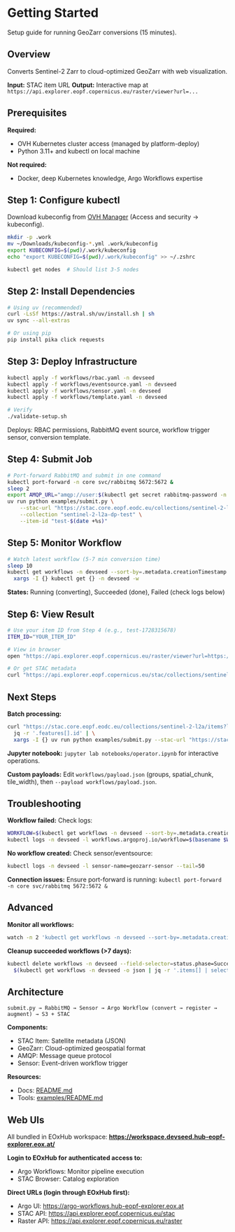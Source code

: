 # Getting Started

Setup guide for running GeoZarr conversions (15 minutes).

## Overview

Converts Sentinel-2 Zarr to cloud-optimized GeoZarr with web visualization.

**Input:** STAC item URL
**Output:** Interactive map at `https://api.explorer.eopf.copernicus.eu/raster/viewer?url=...`

## Prerequisites

**Required:**
- OVH Kubernetes cluster access (managed by platform-deploy)
- Python 3.11+ and kubectl on local machine

**Not required:**
- Docker, deep Kubernetes knowledge, Argo Workflows expertise

## Step 1: Configure kubectl

Download kubeconfig from [OVH Manager](https://www.ovh.com/manager/#/public-cloud/pci/projects/bcc5927763514f499be7dff5af781d57/kubernetes/f5f25708-bd15-45b9-864e-602a769a5fcf/service) (Access and security → kubeconfig).

```bash
mkdir -p .work
mv ~/Downloads/kubeconfig-*.yml .work/kubeconfig
export KUBECONFIG=$(pwd)/.work/kubeconfig
echo "export KUBECONFIG=$(pwd)/.work/kubeconfig" >> ~/.zshrc

kubectl get nodes  # Should list 3-5 nodes
```

## Step 2: Install Dependencies

```bash
# Using uv (recommended)
curl -LsSf https://astral.sh/uv/install.sh | sh
uv sync --all-extras

# Or using pip
pip install pika click requests
```

## Step 3: Deploy Infrastructure

```bash
kubectl apply -f workflows/rbac.yaml -n devseed
kubectl apply -f workflows/eventsource.yaml -n devseed
kubectl apply -f workflows/sensor.yaml -n devseed
kubectl apply -f workflows/template.yaml -n devseed

# Verify
./validate-setup.sh
```

Deploys: RBAC permissions, RabbitMQ event source, workflow trigger sensor, conversion template.

## Step 4: Submit Job

```bash
# Port-forward RabbitMQ and submit in one command
kubectl port-forward -n core svc/rabbitmq 5672:5672 &
sleep 2
export AMQP_URL="amqp://user:$(kubectl get secret rabbitmq-password -n core -o jsonpath='{.data.rabbitmq-password}' | base64 -d)@localhost:5672/"
uv run python examples/submit.py \
    --stac-url "https://stac.core.eopf.eodc.eu/collections/sentinel-2-l2a/items/S2B_MSIL2A_20250518T112119_N0511_R037_T29RLL_20250518T140519" \
    --collection "sentinel-2-l2a-dp-test" \
    --item-id "test-$(date +%s)"
```

## Step 5: Monitor Workflow

```bash
# Watch latest workflow (5-7 min conversion time)
sleep 10
kubectl get workflows -n devseed --sort-by=.metadata.creationTimestamp -o name | tail -1 | \
  xargs -I {} kubectl get {} -n devseed -w
```

**States:** Running (converting), Succeeded (done), Failed (check logs below)

## Step 6: View Result

```bash
# Use your item ID from Step 4 (e.g., test-1728315678)
ITEM_ID="YOUR_ITEM_ID"

# View in browser
open "https://api.explorer.eopf.copernicus.eu/raster/viewer?url=https://api.explorer.eopf.copernicus.eu/stac/collections/sentinel-2-l2a-dp-test/items/${ITEM_ID}"

# Or get STAC metadata
curl "https://api.explorer.eopf.copernicus.eu/stac/collections/sentinel-2-l2a-dp-test/items/${ITEM_ID}" | jq .
```

## Next Steps

**Batch processing:**
```bash
curl "https://stac.core.eopf.eodc.eu/collections/sentinel-2-l2a/items?limit=10" | \
  jq -r '.features[].id' | \
  xargs -I {} uv run python examples/submit.py --stac-url "https://stac.core.eopf.eodc.eu/collections/sentinel-2-l2a/items/{}" --collection "sentinel-2-l2a-dp-test"
```

**Jupyter notebook:** `jupyter lab notebooks/operator.ipynb` for interactive operations.

**Custom payloads:** Edit `workflows/payload.json` (groups, spatial_chunk, tile_width), then `--payload workflows/payload.json`.

## Troubleshooting

**Workflow failed:** Check logs:
```bash
WORKFLOW=$(kubectl get workflows -n devseed --sort-by=.metadata.creationTimestamp -o name | tail -1)
kubectl logs -n devseed -l workflows.argoproj.io/workflow=$(basename $WORKFLOW) --tail=100
```

**No workflow created:** Check sensor/eventsource:
```bash
kubectl logs -n devseed -l sensor-name=geozarr-sensor --tail=50
```

**Connection issues:** Ensure port-forward is running: `kubectl port-forward -n core svc/rabbitmq 5672:5672 &`

## Advanced

**Monitor all workflows:**
```bash
watch -n 2 'kubectl get workflows -n devseed --sort-by=.metadata.creationTimestamp | tail -20'
```

**Cleanup succeeded workflows (>7 days):**
```bash
kubectl delete workflows -n devseed --field-selector=status.phase=Succeeded \
  $(kubectl get workflows -n devseed -o json | jq -r '.items[] | select(.metadata.creationTimestamp | fromdateiso8601 < (now - 604800)) | .metadata.name')
```

## Architecture

```
submit.py → RabbitMQ → Sensor → Argo Workflow (convert → register → augment) → S3 + STAC
```

**Components:**
- STAC Item: Satellite metadata (JSON)
- GeoZarr: Cloud-optimized geospatial format
- AMQP: Message queue protocol
- Sensor: Event-driven workflow trigger

**Resources:**
- Docs: [README.md](README.md)
- Tools: [examples/README.md](examples/README.md)

## Web UIs

All bundled in EOxHub workspace: **https://workspace.devseed.hub-eopf-explorer.eox.at/**

**Login to EOxHub for authenticated access to:**
- Argo Workflows: Monitor pipeline execution
- STAC Browser: Catalog exploration

**Direct URLs (login through EOxHub first):**
- Argo UI: https://argo-workflows.hub-eopf-explorer.eox.at
- STAC API: https://api.explorer.eopf.copernicus.eu/stac
- Raster API: https://api.explorer.eopf.copernicus.eu/raster
